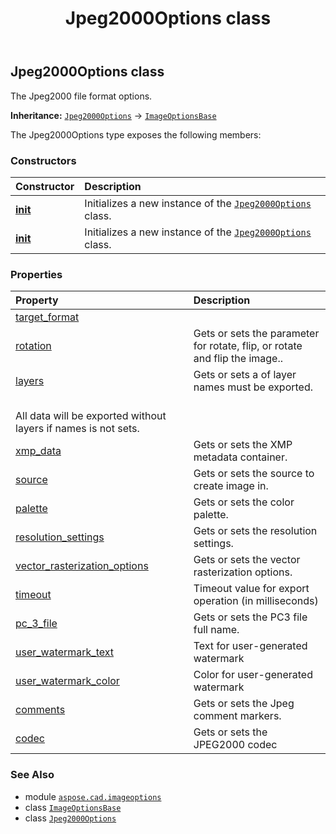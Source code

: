 ﻿---
title: Jpeg2000Options class
second_title: Aspose.CAD for Python via .NET API References
description: 
type: docs
weight: 110
url: /aspose.cad.imageoptions/jpeg2000options/
is_root: false
---

## Jpeg2000Options class

The Jpeg2000 file format options.



**Inheritance:** [`Jpeg2000Options`](/cad/python-net/aspose.cad.imageoptions/jpeg2000options) → 
[`ImageOptionsBase`](/cad/python-net/aspose.cad/imageoptionsbase)



The Jpeg2000Options type exposes the following members:

### Constructors
| Constructor | Description |
| :- | :- |
| [__init__](/cad/python-net/aspose.cad.imageoptions/jpeg2000options/__init__/#) | Initializes a new instance of the [`Jpeg2000Options`](/cad/python-net/aspose.cad.imageoptions/jpeg2000options) class. |
| [__init__](/cad/python-net/aspose.cad.imageoptions/jpeg2000options/__init__/#aspose.cad.imageoptions.Jpeg2000Options) | Initializes a new instance of the [`Jpeg2000Options`](/cad/python-net/aspose.cad.imageoptions/jpeg2000options) class. |


### Properties
| Property | Description |
| :- | :- |
| [target_format](/cad/python-net/aspose.cad.imageoptions/jpeg2000options/target_format) |  |
| [rotation](/cad/python-net/aspose.cad.imageoptions/jpeg2000options/rotation) | Gets or sets the parameter for rotate, flip, or rotate and flip the image.. |
| [layers](/cad/python-net/aspose.cad.imageoptions/jpeg2000options/layers) | Gets or sets a of layer names must be exported.<br/>All data will be exported without layers if names is not sets. |
| [xmp_data](/cad/python-net/aspose.cad.imageoptions/jpeg2000options/xmp_data) | Gets or sets the XMP metadata container. |
| [source](/cad/python-net/aspose.cad.imageoptions/jpeg2000options/source) | Gets or sets the source to create image in. |
| [palette](/cad/python-net/aspose.cad.imageoptions/jpeg2000options/palette) | Gets or sets the color palette. |
| [resolution_settings](/cad/python-net/aspose.cad.imageoptions/jpeg2000options/resolution_settings) | Gets or sets the resolution settings. |
| [vector_rasterization_options](/cad/python-net/aspose.cad.imageoptions/jpeg2000options/vector_rasterization_options) | Gets or sets the vector rasterization options. |
| [timeout](/cad/python-net/aspose.cad.imageoptions/jpeg2000options/timeout) | Timeout value for export operation (in milliseconds) |
| [pc_3_file](/cad/python-net/aspose.cad.imageoptions/jpeg2000options/pc_3_file) | Gets or sets the PC3 file full name. |
| [user_watermark_text](/cad/python-net/aspose.cad.imageoptions/jpeg2000options/user_watermark_text) | Text for user-generated watermark |
| [user_watermark_color](/cad/python-net/aspose.cad.imageoptions/jpeg2000options/user_watermark_color) | Color for user-generated watermark |
| [comments](/cad/python-net/aspose.cad.imageoptions/jpeg2000options/comments) | Gets or sets the Jpeg comment markers. |
| [codec](/cad/python-net/aspose.cad.imageoptions/jpeg2000options/codec) | Gets or sets the JPEG2000 codec |



### See Also
* module [`aspose.cad.imageoptions`](..)
* class [`ImageOptionsBase`](/cad/python-net/aspose.cad/imageoptionsbase)
* class [`Jpeg2000Options`](/cad/python-net/aspose.cad.imageoptions/jpeg2000options)
